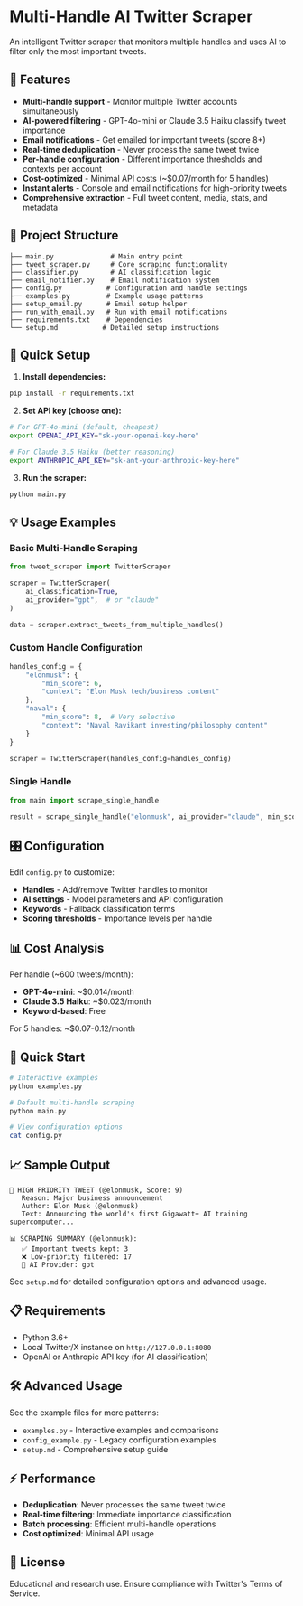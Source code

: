 # Multi-Handle AI Twitter Scraper

An intelligent Twitter scraper that monitors multiple handles and uses AI to filter only the most important tweets.

## 🚀 Features

- **Multi-handle support** - Monitor multiple Twitter accounts simultaneously  
- **AI-powered filtering** - GPT-4o-mini or Claude 3.5 Haiku classify tweet importance
- **Email notifications** - Get emailed for important tweets (score 8+)
- **Real-time deduplication** - Never process the same tweet twice
- **Per-handle configuration** - Different importance thresholds and contexts per account
- **Cost-optimized** - Minimal API costs (~$0.07/month for 5 handles)
- **Instant alerts** - Console and email notifications for high-priority tweets
- **Comprehensive extraction** - Full tweet content, media, stats, and metadata

## 📁 Project Structure

```
├── main.py              # Main entry point
├── tweet_scraper.py     # Core scraping functionality  
├── classifier.py        # AI classification logic
├── email_notifier.py    # Email notification system
├── config.py           # Configuration and handle settings
├── examples.py         # Example usage patterns
├── setup_email.py      # Email setup helper
├── run_with_email.py   # Run with email notifications
├── requirements.txt    # Dependencies
└── setup.md           # Detailed setup instructions
```

## 🔧 Quick Setup

1. **Install dependencies:**
```bash
pip install -r requirements.txt
```

2. **Set API key (choose one):**
```bash
# For GPT-4o-mini (default, cheapest)
export OPENAI_API_KEY="sk-your-openai-key-here"

# For Claude 3.5 Haiku (better reasoning)  
export ANTHROPIC_API_KEY="sk-ant-your-anthropic-key-here"
```

3. **Run the scraper:**
```bash
python main.py
```

## 💡 Usage Examples

### Basic Multi-Handle Scraping
```python
from tweet_scraper import TwitterScraper

scraper = TwitterScraper(
    ai_classification=True,
    ai_provider="gpt",  # or "claude"
)

data = scraper.extract_tweets_from_multiple_handles()
```

### Custom Handle Configuration
```python
handles_config = {
    "elonmusk": {
        "min_score": 6,
        "context": "Elon Musk tech/business content"
    },
    "naval": {
        "min_score": 8,  # Very selective
        "context": "Naval Ravikant investing/philosophy content"  
    }
}

scraper = TwitterScraper(handles_config=handles_config)
```

### Single Handle
```python
from main import scrape_single_handle

result = scrape_single_handle("elonmusk", ai_provider="claude", min_score=7)
```

## 🎛️ Configuration

Edit `config.py` to customize:
- **Handles** - Add/remove Twitter handles to monitor
- **AI settings** - Model parameters and API configuration
- **Keywords** - Fallback classification terms
- **Scoring thresholds** - Importance levels per handle

## 📊 Cost Analysis

Per handle (~600 tweets/month):
- **GPT-4o-mini**: ~$0.014/month 
- **Claude 3.5 Haiku**: ~$0.023/month
- **Keyword-based**: Free

For 5 handles: ~$0.07-0.12/month

## 🏃 Quick Start

```bash
# Interactive examples
python examples.py

# Default multi-handle scraping
python main.py

# View configuration options  
cat config.py
```

## 📈 Sample Output

```
🚨 HIGH PRIORITY TWEET (@elonmusk, Score: 9)
   Reason: Major business announcement  
   Author: Elon Musk (@elonmusk)
   Text: Announcing the world's first Gigawatt+ AI training supercomputer...

📊 SCRAPING SUMMARY (@elonmusk):
   ✅ Important tweets kept: 3
   ❌ Low-priority filtered: 17  
   🤖 AI Provider: gpt
```

See `setup.md` for detailed configuration options and advanced usage.

## 📋 Requirements

- Python 3.6+
- Local Twitter/X instance on `http://127.0.0.1:8080`
- OpenAI or Anthropic API key (for AI classification)

## 🛠️ Advanced Usage

See the example files for more patterns:
- `examples.py` - Interactive examples and comparisons
- `config_example.py` - Legacy configuration examples  
- `setup.md` - Comprehensive setup guide

## ⚡ Performance

- **Deduplication**: Never processes the same tweet twice
- **Real-time filtering**: Immediate importance classification
- **Batch processing**: Efficient multi-handle operations
- **Cost optimized**: Minimal API usage

## 📝 License

Educational and research use. Ensure compliance with Twitter's Terms of Service.
